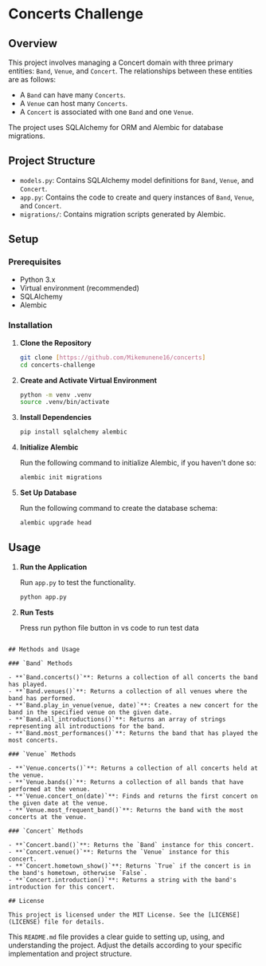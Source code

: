 # Concerts Challenge

## Overview

This project involves managing a Concert domain with three primary entities: `Band`, `Venue`, and `Concert`. The relationships between these entities are as follows:

- A `Band` can have many `Concerts`.
- A `Venue` can host many `Concerts`.
- A `Concert` is associated with one `Band` and one `Venue`.

The project uses SQLAlchemy for ORM and Alembic for database migrations.

## Project Structure

- `models.py`: Contains SQLAlchemy model definitions for `Band`, `Venue`, and `Concert`.
- `app.py`: Contains the code to create and query instances of `Band`, `Venue`, and `Concert`.
- `migrations/`: Contains migration scripts generated by Alembic.

## Setup

### Prerequisites

- Python 3.x
- Virtual environment (recommended)
- SQLAlchemy
- Alembic

### Installation

1. **Clone the Repository**

   ```sh
   git clone [https://github.com/Mikemunene16/concerts]
   cd concerts-challenge
   ```

2. **Create and Activate Virtual Environment**

   ```sh
   python -m venv .venv
   source .venv/bin/activate 
   ```

3. **Install Dependencies**

   ```sh
   pip install sqlalchemy alembic
   ```

4. **Initialize Alembic**

   Run the following command to initialize Alembic, if you haven't done so:

   ```sh
   alembic init migrations
   ```

5. **Set Up Database**

   Run the following command to create the database schema:

   ```sh
   alembic upgrade head
   ```

## Usage

1. **Run the Application**

   Run `app.py` to test the functionality.

   ```sh
   python app.py
   ```

3. **Run Tests**

   Press run python file button in vs code to run test data
 ```

## Methods and Usage

### `Band` Methods

- **`Band.concerts()`**: Returns a collection of all concerts the band has played.
- **`Band.venues()`**: Returns a collection of all venues where the band has performed.
- **`Band.play_in_venue(venue, date)`**: Creates a new concert for the band in the specified venue on the given date.
- **`Band.all_introductions()`**: Returns an array of strings representing all introductions for the band.
- **`Band.most_performances()`**: Returns the band that has played the most concerts.

### `Venue` Methods

- **`Venue.concerts()`**: Returns a collection of all concerts held at the venue.
- **`Venue.bands()`**: Returns a collection of all bands that have performed at the venue.
- **`Venue.concert_on(date)`**: Finds and returns the first concert on the given date at the venue.
- **`Venue.most_frequent_band()`**: Returns the band with the most concerts at the venue.

### `Concert` Methods

- **`Concert.band()`**: Returns the `Band` instance for this concert.
- **`Concert.venue()`**: Returns the `Venue` instance for this concert.
- **`Concert.hometown_show()`**: Returns `True` if the concert is in the band's hometown, otherwise `False`.
- **`Concert.introduction()`**: Returns a string with the band's introduction for this concert.

## License

This project is licensed under the MIT License. See the [LICENSE](LICENSE) file for details.

```

This `README.md` file provides a clear guide to setting up, using, and understanding the project. Adjust the details according to your specific implementation and project structure.
